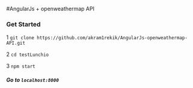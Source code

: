 #AngularJs + openweathermap API

### Get Started
1 `git clone https://github.com/akram1rekik/AngularJs-openweathermap-API.git` 

2 `cd testLunchio`

3 `npm start`

##### Go to `localhost:8000`


